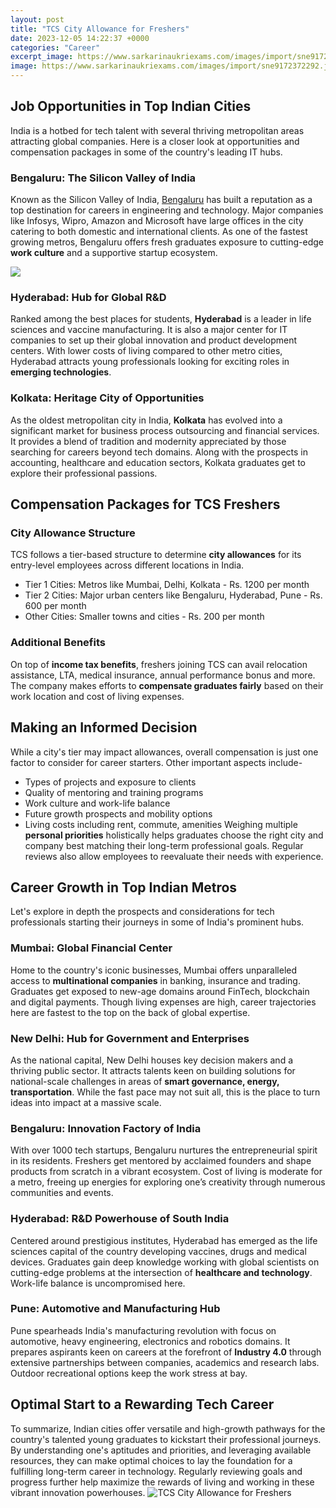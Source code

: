 ```yaml
---
layout: post
title: "TCS City Allowance for Freshers"
date: 2023-12-05 14:22:37 +0000
categories: "Career"
excerpt_image: https://www.sarkarinaukriexams.com/images/import/sne9172372292.jpg
image: https://www.sarkarinaukriexams.com/images/import/sne9172372292.jpg
---
```


## Job Opportunities in Top Indian Cities
India is a hotbed for tech talent with several thriving metropolitan areas attracting global companies. Here is a closer look at opportunities and compensation packages in some of the country's leading IT hubs.
### Bengaluru: The Silicon Valley of India 
Known as the Silicon Valley of India, [Bengaluru](https://thelivenews.github.io/2023-10-07-life-in-asmara-eritrea-a-glimpse-into-its-peace-culture-and-challenges/) has built a reputation as a top destination for careers in engineering and technology. Major companies like Infosys, Wipro, Amazon and Microsoft have large offices in the city catering to both domestic and international clients. As one of the fastest growing metros, Bengaluru offers fresh graduates exposure to cutting-edge **work culture** and a supportive startup ecosystem. 

![](https://i.ytimg.com/vi/XGixfqFp9xo/maxresdefault.jpg)
### Hyderabad: Hub for Global R&D 
Ranked among the best places for students, **Hyderabad** is a leader in life sciences and vaccine manufacturing. It is also a major center for IT companies to set up their global innovation and product development centers. With lower costs of living compared to other metro cities, Hyderabad attracts young professionals looking for exciting roles in **emerging technologies**.
### Kolkata: Heritage City of Opportunities  
As the oldest metropolitan city in India, **Kolkata** has evolved into a significant market for business process outsourcing and financial services. It provides a blend of tradition and modernity appreciated by those searching for careers beyond tech domains. Along with the prospects in accounting, healthcare and education sectors, Kolkata graduates get to explore their professional passions.
## Compensation Packages for TCS Freshers
### City Allowance Structure 
TCS follows a tier-based structure to determine **city allowances** for its entry-level employees across different locations in India. 
- Tier 1 Cities: Metros like Mumbai, Delhi, Kolkata - Rs. 1200 per month
- Tier 2 Cities: Major urban centers like Bengaluru, Hyderabad, Pune - Rs. 600 per month 
- Other Cities: Smaller towns and cities - Rs. 200 per month
### Additional Benefits 
On top of **income tax benefits**, freshers joining TCS can avail relocation assistance, LTA, medical insurance, annual performance bonus and more. The company makes efforts to **compensate graduates fairly** based on their work location and cost of living expenses.
## Making an Informed Decision 
While a city's tier may impact allowances, overall compensation is just one factor to consider for career starters. Other important aspects include-
- Types of projects and exposure to clients
- Quality of mentoring and training programs  
- Work culture and work-life balance
- Future growth prospects and mobility options
- Living costs including rent, commute, amenities
Weighing multiple **personal priorities** holistically helps graduates choose the right city and company best matching their long-term professional goals. Regular reviews also allow employees to reevaluate their needs with experience.
## Career Growth in Top Indian Metros 
Let's explore in depth the prospects and considerations for tech professionals starting their journeys in some of India's prominent hubs.
### Mumbai: Global Financial Center
Home to the country's iconic businesses, Mumbai offers unparalleled access to **multinational companies** in banking, insurance and trading. Graduates get exposed to new-age domains around FinTech, blockchain and digital payments. Though living expenses are high, career trajectories here are fastest to the top on the back of global expertise.  
### New Delhi: Hub for Government and Enterprises
As the national capital, New Delhi houses key decision makers and a thriving public sector. It attracts talents keen on building solutions for national-scale challenges in areas of **smart governance, energy, transportation**. While the fast pace may not suit all, this is the place to turn ideas into impact at a massive scale.
### Bengaluru: Innovation Factory of India 
With over 1000 tech startups, Bengaluru nurtures the entrepreneurial spirit in its residents. Freshers get mentored by acclaimed founders and shape products from scratch in a vibrant ecosystem. Cost of living is moderate for a metro, freeing up energies for exploring one’s creativity through numerous communities and events.  
### Hyderabad: R&D Powerhouse of South India
Centered around prestigious institutes, Hyderabad has emerged as the life sciences capital of the country developing vaccines, drugs and medical devices. Graduates gain deep knowledge working with global scientists on cutting-edge problems at the intersection of **healthcare and technology**. Work-life balance is uncompromised here.
### Pune: Automotive and Manufacturing Hub  
Pune spearheads India's manufacturing revolution with focus on automotive, heavy engineering, electronics and robotics domains. It prepares aspirants keen on careers at the forefront of **Industry 4.0** through extensive partnerships between companies, academics and research labs. Outdoor recreational options keep the work stress at bay.
## Optimal Start to a Rewarding Tech Career  
To summarize, Indian cities offer versatile and high-growth pathways for the country's talented young graduates to kickstart their professional journeys. By understanding one's aptitudes and priorities, and leveraging available resources, they can make optimal choices to lay the foundation for a fulfilling long-term career in technology. Regularly reviewing goals and progress further help maximize the rewards of living and working in these vibrant innovation powerhouses.
![TCS City Allowance for Freshers](https://www.sarkarinaukriexams.com/images/import/sne9172372292.jpg)